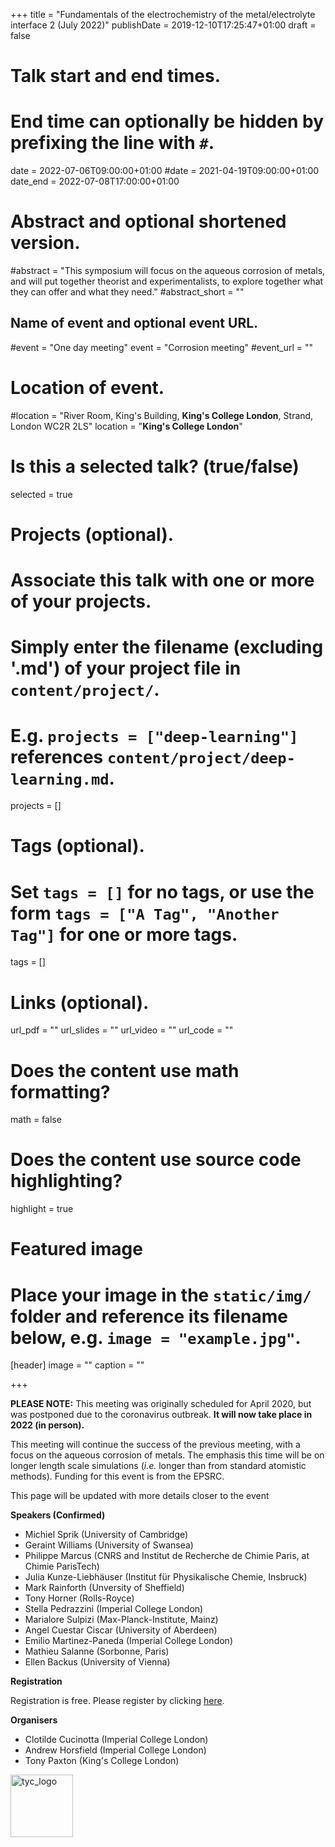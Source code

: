 +++
title = "Fundamentals of the electrochemistry of the metal/electrolyte interface 2 (July 2022)"
publishDate = 2019-12-10T17:25:47+01:00
draft = false

# Talk start and end times.
#   End time can optionally be hidden by prefixing the line with `#`.
date = 2022-07-06T09:00:00+01:00
#date = 2021-04-19T09:00:00+01:00
date_end = 2022-07-08T17:00:00+01:00

# Abstract and optional shortened version.
#abstract = "This symposium will focus on the aqueous corrosion of metals, and will put together theorist and experimentalists, to explore together what they can offer and what they need."
#abstract_short = ""

## Name of event and optional event URL.
#event = "One day meeting"
event = "Corrosion meeting"
#event_url = ""



# Location of event.
#location = "River Room, King's Building, **King's College London**, Strand, London WC2R 2LS"
location = "**King's College London**"

# Is this a selected talk? (true/false)
selected = true

# Projects (optional).
#   Associate this talk with one or more of your projects.
#   Simply enter the filename (excluding '.md') of your project file in `content/project/`.
#   E.g. `projects = ["deep-learning"]` references `content/project/deep-learning.md`.
projects = []

# Tags (optional).
#   Set `tags = []` for no tags, or use the form `tags = ["A Tag", "Another Tag"]` for one or more tags.
tags = []

# Links (optional).
url_pdf = ""
url_slides = ""
url_video = ""
url_code = ""

# Does the content use math formatting?
math = false

# Does the content use source code highlighting?
highlight = true

# Featured image
# Place your image in the `static/img/` folder and reference its filename below, e.g. `image = "example.jpg"`.
[header]
image = ""
caption = ""

+++

**PLEASE NOTE:** This meeting was originally scheduled for April 2020, but was postponed due to the coronavirus outbreak. **It will now take place in 2022 (in person).**

This meeting will continue the success of the previous meeting, with a focus on the aqueous corrosion of metals. The emphasis this time will be on longer length scale simulations (*i.e.* longer than from standard atomistic methods). Funding for this event is from the EPSRC.

This page will be updated with more details closer to the event

**Speakers (Confirmed)**

*   Michiel Sprik (University of Cambridge)
*   Geraint Williams (University of Swansea)
*   Philippe Marcus (CNRS and Institut de Recherche de Chimie Paris, at Chimie
ParisTech)
*   Julia Kunze-Liebhäuser (Institut für Physikalische Chemie, Insbruck)
*   Mark Rainforth (Unversity of Sheffield)
*   Tony Horner (Rolls-Royce)
*   Stella Pedrazzini (Imperial College London)
*   Marialore Sulpizi (Max-Planck-Institute, Mainz)
*   Angel Cuestar Ciscar (University of Aberdeen)
*   Emilio Martinez-Paneda (Imperial College London)
*   Mathieu Salanne (Sorbonne, Paris)
*   Ellen Backus (University of Vienna)


[comment]: <> (*Philippe Marcus Previous title: Instabilities of oxide films induced by surface reactions and effects on passivity breakdown and initiation of localized corrosion*)
[comment]: <> (*Tony Horner Previous title: Environmental Degradation of Materials used in the Nuclear Power Industry*)

**Registration**

Registration is free. Please register by clicking [here](https://imperial.eu.qualtrics.com/jfe/form/SV_6m65GfdRxkbUJc9).

**Organisers**

*    Clotilde Cucinotta (Imperial College London)
*    Andrew Horsfield (Imperial College London)
*    Tony Paxton (King's College London)


<img src="/img/TYC-black-on-white-orig.jpg" alt="tyc_logo" width="100"/>


